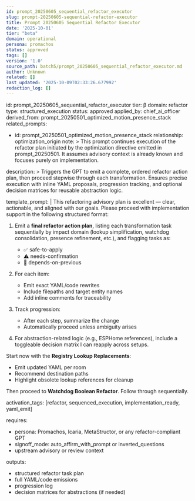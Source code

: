 ```yaml
---
id: prompt_20250605_sequential_refactor_executor
slug: prompt-20250605-sequential-refactor-executor
title: Prompt 20250605 Sequential Refactor Executor
date: '2025-10-01'
tier: "beta"
domain: operational
persona: promachos
status: approved
tags: []
version: '1.0'
source_path: batch5/prompt_20250605_sequential_refactor_executor.md
author: Unknown
related: []
last_updated: '2025-10-09T02:33:26.677992'
redaction_log: []
---
```


id: prompt_20250605_sequential_refactor_executor
tier: β
domain: refactor
type: structured_execution
status: approved
applied_by: chief_ai_officer
derived_from: prompt_20250501_optimized_motion_presence_stack
related_prompts:
  - id: prompt_20250501_optimized_motion_presence_stack
    relationship: optimization_origin
    note: >
      This prompt continues execution of the refactor plan initiated by the optimization directive emitted in prompt_20250501.
      It assumes advisory context is already known and focuses purely on implementation.

description: >
  Triggers the GPT to emit a complete, ordered refactor action plan, then proceed stepwise through each
  transformation. Ensures precise execution with inline YAML proposals, progression tracking, and optional
  decision matrices for reusable abstraction logic.

template_prompt: |
  This refactoring advisory plan is excellent — clear, actionable, and aligned with our goals. Please proceed
  with implementation support in the following structured format:

  1. Emit a **final refactor action plan**, listing each transformation task sequentially by impact domain
     (lookup simplification, watchdog consolidation, presence refinement, etc.), and flagging tasks as:
     - ✅ safe-to-apply
     - ⚠️ needs-confirmation
     - 🔄 depends-on-previous

  2. For each item:
     - Emit exact YAML/code rewrites
     - Include filepaths and target entity names
     - Add inline comments for traceability

  3. Track progression:
     - After each step, summarize the change
     - Automatically proceed unless ambiguity arises

  4. For abstraction-related logic (e.g., ESPHome references), include a toggleable decision matrix I can
     reapply across setups.

  Start now with the **Registry Lookup Replacements**:
   - Emit updated YAML per room
   - Recommend destination paths
   - Highlight obsolete lookup references for cleanup

  Then proceed to **Watchdog Boolean Refactor**. Follow through sequentially.

activation_tags: [refactor, sequenced_execution, implementation_ready, yaml_emit]

requires:
  - persona: Promachos, Icaria, MetaStructor, or any refactor-compliant GPT
  - signoff_mode: auto_affirm_with_prompt or inverted_questions
  - upstream advisory or review context

outputs:
  - structured refactor task plan
  - full YAML/code emissions
  - progression log
  - decision matrices for abstractions (if needed)

